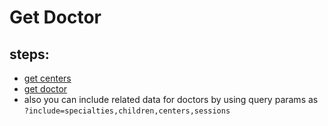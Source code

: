 # Get Doctor

## steps:

- [get centers](https://documenter.getpostman.com/view/12318086/2sA3Bt3pg1#08986376-322a-4ef8-9f4e-a76f77f41faa)
- [get doctor](https://documenter.getpostman.com/view/12318086/2sA3Bt3pg1#647f23bf-7b7c-40f0-a0df-4262092d441d)
- also you can include related data for doctors by using query params as `?include=specialties,children,centers,sessions`
